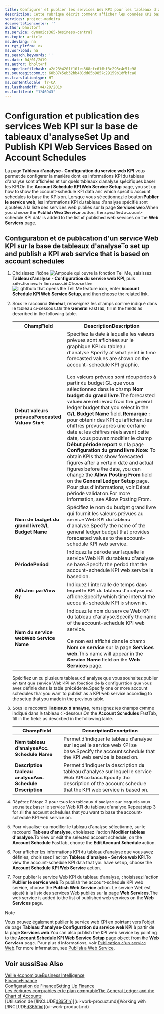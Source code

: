 ```yaml
---
title: Configurer et publier les services Web KPI pour les tableaux d'analyse | Microsoft Docs
description: Cette rubrique décrit comment afficher les données KPI basées sur des tableaux d'analyse spécifiques.
services: project-madeira
documentationcenter: ''
author: bholtorf
ms.service: dynamics365-business-central
ms.topic: article
ms.devlang: na
ms.tgt_pltfrm: na
ms.workload: na
ms.search.keywords: ''
ms.date: 04/01/2019
ms.author: bholtorf
ms.openlocfilehash: a2d2394201f101ea368cfc616bf3c293c4c51e98
ms.sourcegitcommit: 60b87e5eb32bb408dd65b9855c29159b1dfbfca8
ms.translationtype: HT
ms.contentlocale: fr-CA
ms.lasthandoff: 04/29/2019
ms.locfileid: "1246943"
---
```

# <a name="set-up-and-publish-kpi-web-services-based-on-account-schedules"></a><span data-ttu-id="002f8-103">Configuration et publication des services Web KPI sur la base de tableaux d'analyse</span><span class="sxs-lookup"><span data-stu-id="002f8-103">Set Up and Publish KPI Web Services Based on Account Schedules</span></span>
<span data-ttu-id="002f8-104">La page **Tableau d'analyse - Configuration du service web KPI** vous permet de configurer la manière dont les informations KPI du tableau d'analyse sont affichées et sur quels tableaux d'analyse spécifiques baser les KPI.</span><span class="sxs-lookup"><span data-stu-id="002f8-104">On the **Account Schedule KPI Web Service Setup** page, you set up how to show the account-schedule KPI data and which specific account schedules to base the KPIs on.</span></span> <span data-ttu-id="002f8-105">Lorsque vous sélectionnez le bouton **Publier le service web**, les informations KPI du tableau d'analyse spécifié sont ajoutées à la liste des services web publiés sur la page **Services web**.</span><span class="sxs-lookup"><span data-stu-id="002f8-105">When you choose the **Publish Web Service** button, the specified account-schedule KPI data is added to the list of published web services on the **Web Services** page.</span></span>  

## <a name="to-set-up-and-publish-a-kpi-web-service-that-is-based-on-account-schedules"></a><span data-ttu-id="002f8-106">Configuration et de publication d'un service Web KPI sur la base de tableaux d'analyse</span><span class="sxs-lookup"><span data-stu-id="002f8-106">To set up and publish a KPI web service that is based on account schedules</span></span>  
1.  <span data-ttu-id="002f8-107">Choisissez l'icône ![Ampoule qui ouvre la fonction Tell Me](media/ui-search/search_small.png "Dites-moi ce que vous voulez faire"), saisissez **Tableau d'analyse - Configuration du service web KPI**, puis sélectionnez le lien associé.</span><span class="sxs-lookup"><span data-stu-id="002f8-107">Choose the ![Lightbulb that opens the Tell Me feature](media/ui-search/search_small.png "Tell me what you want to do") icon, enter **Account Schedule KPI Web Service Setup**, and then choose the related link.</span></span>  
2.  <span data-ttu-id="002f8-108">Sous le raccourci **Général**, renseignez les champs comme indiqué dans le tableau ci-dessous.</span><span class="sxs-lookup"><span data-stu-id="002f8-108">On the **General** FastTab, fill in the fields as described in the following table.</span></span>  

    |<span data-ttu-id="002f8-109">Champ</span><span class="sxs-lookup"><span data-stu-id="002f8-109">Field</span></span>|<span data-ttu-id="002f8-110">Description</span><span class="sxs-lookup"><span data-stu-id="002f8-110">Description</span></span>|  
    |---------------------------------|---------------------------------------|  
    |<span data-ttu-id="002f8-111">**Début valeurs prévues**</span><span class="sxs-lookup"><span data-stu-id="002f8-111">**Forecasted Values Start**</span></span>|<span data-ttu-id="002f8-112">Spécifiez la date à laquelle les valeurs prévues sont affichées sur le graphique KPI du tableau d'analyse.</span><span class="sxs-lookup"><span data-stu-id="002f8-112">Specify at what point in time forecasted values are shown on the account-schedule KPI graphic.</span></span><br /><br /> <span data-ttu-id="002f8-113">Les valeurs prévues sont récupérées à partir du budget GL que vous sélectionnez dans le champ **Nom budget du grand livre**.</span><span class="sxs-lookup"><span data-stu-id="002f8-113">The forecasted values are retrieved from the general ledger budget that you select in the **G/L Budget Name** field.</span></span> <span data-ttu-id="002f8-114">**Remarque :** pour obtenir des KPI qui affichent les chiffres prévus après une certaine date et les chiffres réels avant cette date, vous pouvez modifier le champ **Début période report** sur la page **Configuration du grand livre**.</span><span class="sxs-lookup"><span data-stu-id="002f8-114">**Note:**  To obtain KPIs that show forecasted figures after a certain date and actual figures before the date, you can change the **Allow Posting From** field on the **General Ledger Setup** page.</span></span> <span data-ttu-id="002f8-115">Pour plus d'informations, voir Début période validation.</span><span class="sxs-lookup"><span data-stu-id="002f8-115">For more information, see Allow Posting From.</span></span>|  
    |<span data-ttu-id="002f8-116">**Nom de budget du grand livre**</span><span class="sxs-lookup"><span data-stu-id="002f8-116">**G/L Budget Name**</span></span>|<span data-ttu-id="002f8-117">Spécifiez le nom du budget grand livre qui fournit les valeurs prévues au service Web KPI du tableau d'analyse.</span><span class="sxs-lookup"><span data-stu-id="002f8-117">Specify the name of the general ledger budget that provides forecasted values to the account-schedule KPI web service.</span></span>|  
    |<span data-ttu-id="002f8-118">**Période**</span><span class="sxs-lookup"><span data-stu-id="002f8-118">**Period**</span></span>|<span data-ttu-id="002f8-119">Indiquez la période sur laquelle le service Web KPI du tableau d'analyse se base.</span><span class="sxs-lookup"><span data-stu-id="002f8-119">Specify the period that the account-schedule KPI web service is based on.</span></span>|  
    |<span data-ttu-id="002f8-120">**Afficher par**</span><span class="sxs-lookup"><span data-stu-id="002f8-120">**View By**</span></span>|<span data-ttu-id="002f8-121">Indiquez l'intervalle de temps dans lequel le KPI du tableau d'analyse est affiché.</span><span class="sxs-lookup"><span data-stu-id="002f8-121">Specify which time interval the account-schedule KPI is shown in.</span></span>|  
    |<span data-ttu-id="002f8-122">**Nom du service web**</span><span class="sxs-lookup"><span data-stu-id="002f8-122">**Web Service Name**</span></span>|<span data-ttu-id="002f8-123">Indiquez le nom du service Web KPI du tableau d'analyse.</span><span class="sxs-lookup"><span data-stu-id="002f8-123">Specify the name of the account-schedule KPI web service.</span></span><br /><br /> <span data-ttu-id="002f8-124">Ce nom est affiché dans le champ **Nom de service** sur la page **Services web**.</span><span class="sxs-lookup"><span data-stu-id="002f8-124">This name will appear in the **Service Name** field on the **Web Services** page.</span></span>|  

    <span data-ttu-id="002f8-125">Spécifiez un ou plusieurs tableaux d'analyse que vous souhaitez publier en tant que service Web KPI en fonction de la configuration que vous avez définie dans la table précédente.</span><span class="sxs-lookup"><span data-stu-id="002f8-125">Specify one or more account schedules that you want to publish as a KPI web service according to the setup that you made in the previous table.</span></span>  

3.  <span data-ttu-id="002f8-126">Sous le raccourci **Tableaux d'analyse**, renseignez les champs comme indiqué dans le tableau ci-dessous.</span><span class="sxs-lookup"><span data-stu-id="002f8-126">On the **Account Schedules** FastTab, fill in the fields as described in the following table.</span></span>  

    |<span data-ttu-id="002f8-127">Champ</span><span class="sxs-lookup"><span data-stu-id="002f8-127">Field</span></span>|<span data-ttu-id="002f8-128">Description</span><span class="sxs-lookup"><span data-stu-id="002f8-128">Description</span></span>|  
    |---------------------------------|---------------------------------------|  
    |<span data-ttu-id="002f8-129">**Nom tableau d'analyse**</span><span class="sxs-lookup"><span data-stu-id="002f8-129">**Acc. Schedule Name**</span></span>|<span data-ttu-id="002f8-130">Permet d'indiquer le tableau d'analyse sur lequel le service web KPI se base.</span><span class="sxs-lookup"><span data-stu-id="002f8-130">Specify the account schedule that the KPI web service is based on.</span></span>|  
    |<span data-ttu-id="002f8-131">**Description tableau analyse**</span><span class="sxs-lookup"><span data-stu-id="002f8-131">**Acc. Schedule Description**</span></span>|<span data-ttu-id="002f8-132">Permet d'indiquer la description du tableau d'analyse sur lequel le service Web KPI se base.</span><span class="sxs-lookup"><span data-stu-id="002f8-132">Specify the description of the account schedule that the KPI web service is based on.</span></span>|  

4.  <span data-ttu-id="002f8-133">Répétez l'étape 3 pour tous les tableaux d'analyse sur lesquels vous souhaitez baser le service Web KPI du tableau d'analyse.</span><span class="sxs-lookup"><span data-stu-id="002f8-133">Repeat step 3 for all the account schedules that you want to base the account-schedule KPI web service on.</span></span>  
5.  <span data-ttu-id="002f8-134">Pour visualiser ou modifier le tableau d'analyse sélectionné, sur le raccourci **Tableau d'analyse**, choisissez l'action **Modifier tableau d'analyse**.</span><span class="sxs-lookup"><span data-stu-id="002f8-134">To view or edit the selected account schedule, on the **Account Schedule** FastTab, choose the **Edit Account Schedule** action.</span></span>  
6.  <span data-ttu-id="002f8-135">Pour afficher les informations KPI du tableau d'analyse que vous avez définies, choisissez l'action **Tableau d'analyse - Service web KPI**.</span><span class="sxs-lookup"><span data-stu-id="002f8-135">To view the account-schedule KPI data that you have set up, choose the **Account Schedule KPI Web Service** action.</span></span>  
7.  <span data-ttu-id="002f8-136">Pour publier le service Web KPI du tableau d'analyse, choisissez l'action **Publier le service web**.</span><span class="sxs-lookup"><span data-stu-id="002f8-136">To publish the account-schedule KPI web service, choose the **Publish Web Service** action.</span></span> <span data-ttu-id="002f8-137">Le service Web est ajouté à la liste des services Web publiés sur la page **Web Services**.</span><span class="sxs-lookup"><span data-stu-id="002f8-137">The web service is added to the list of published web services on the **Web Services** page.</span></span>  

> [!NOTE]  
>  <span data-ttu-id="002f8-138">Vous pouvez également publier le service web KPI en pointant vers l'objet de page **Tableau d'analyse-Configuration du service web KPI** à partir de la page **Services web**.</span><span class="sxs-lookup"><span data-stu-id="002f8-138">You can also publish the KPI web service by pointing to the **Account Schedule KPI Web Service Setup** page object from the **Web Services** page.</span></span> <span data-ttu-id="002f8-139">Pour plus d'informations, voir [Publication d'un service Web](across-how-publish-web-service.md).</span><span class="sxs-lookup"><span data-stu-id="002f8-139">For more information, see [Publish a Web Service](across-how-publish-web-service.md).</span></span>  

## <a name="see-also"></a><span data-ttu-id="002f8-140">Voir aussi</span><span class="sxs-lookup"><span data-stu-id="002f8-140">See Also</span></span>  
[<span data-ttu-id="002f8-141">Veille économique</span><span class="sxs-lookup"><span data-stu-id="002f8-141">Business Intelligence</span></span>](bi.md)  
[<span data-ttu-id="002f8-142">Finance</span><span class="sxs-lookup"><span data-stu-id="002f8-142">Finance</span></span>](finance.md)  
[<span data-ttu-id="002f8-143">Configuration de Finance</span><span class="sxs-lookup"><span data-stu-id="002f8-143">Setting Up Finance</span></span>](finance-setup-finance.md)  
[<span data-ttu-id="002f8-144">Les écritures comptables et le plan comptable</span><span class="sxs-lookup"><span data-stu-id="002f8-144">The General Ledger and the Chart of Accounts</span></span>](finance-general-ledger.md)  
<span data-ttu-id="002f8-145">[Utilisation de [!INCLUDE[d365fin](includes/d365fin_md.md)]](ui-work-product.md)</span><span class="sxs-lookup"><span data-stu-id="002f8-145">[Working with [!INCLUDE[d365fin](includes/d365fin_md.md)]](ui-work-product.md)</span></span>
